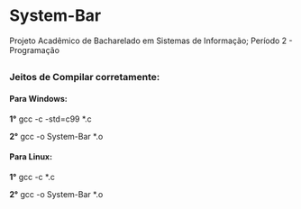 # System-Bar
Projeto Acadêmico de Bacharelado em Sistemas de Informação; Período 2 - Programação

##

### Jeitos de Compilar corretamente:
#### Para Windows:

**1°** gcc -c -std=c99 *.c

**2°** gcc -o System-Bar *.o 

 

#### Para Linux:

**1°** gcc -c *.c

**2°** gcc -o System-Bar *.o 
